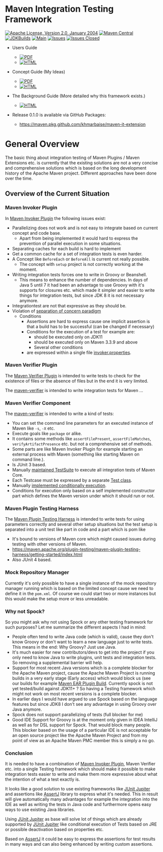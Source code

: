 <!---
 Licensed to the Apache Software Foundation (ASF) under one or more
 contributor license agreements.  See the NOTICE file distributed with
 this work for additional information regarding copyright ownership.
 The ASF licenses this file to You under the Apache License, Version 2.0
 (the "License"); you may not use this file except in compliance with
 the License.  You may obtain a copy of the License at

      http://www.apache.org/licenses/LICENSE-2.0

 Unless required by applicable law or agreed to in writing, software
 distributed under the License is distributed on an "AS IS" BASIS,
 WITHOUT WARRANTIES OR CONDITIONS OF ANY KIND, either express or implied.
 See the License for the specific language governing permissions and
 limitations under the License.
-->
# Maven Integration Testing Framework

[![Apache License, Version 2.0, January 2004](https://img.shields.io/github/license/apache/maven.svg?label=License)][license]
[![Maven Central](https://img.shields.io/maven-central/v/org.apache.maven.jupiter.extension/maven-it-extension.svg?label=Maven%20Central)](https://search.maven.org/#search%7Cgav%7C1%7Cg%3A%22org.apache.maven.jupiter.extension%22%20AND%20a%3A%22maven-it-extension%22)
[![JDKBuilds](https://github.com/khmarbaise/maven-it-extension/workflows/JDKBuilds/badge.svg)][jdkbuilds]
[![Main](https://github.com/khmarbaise/maven-it-extension/workflows/Main/badge.svg)][mainbuilds]
[![Issues](https://img.shields.io/github/issues/khmarbaise/maven-it-extension)](https://github.com/khmarbaise/maven-it-extension/issues)
[![Issues Closed](https://img.shields.io/github/issues-closed/khmarbaise/maven-it-extension)](https://github.com/khmarbaise/maven-it-extension/issues?q=is%3Aissue+is%3Aclosed)

 
* Users Guide
  * [![PDF](https://img.shields.io/badge/PDF-Usersguide-green)][usersguide-pdf]
  * [![HTML](https://img.shields.io/badge/HTML-Usersguide-green)][usersguide-html]

* Concept Guide (My Ideas)
  * [![PDF](https://img.shields.io/badge/PDF-Conceptguide-green)][conceptguide-pdf]
  * [![HTML](https://img.shields.io/badge/HTML-Conceptguide-green)][conceptguide-html]

* The Background Guide (More detailed why this framework exists.)
  * [![HTML](https://img.shields.io/badge/HTML-background-green)][background-html]

* Release 0.1.0 is available via GitHub Packages:
  * https://maven.pkg.github.com/khmarbaise/maven-it-extension

# General Overview
The basic thing about integration testing of Maven Plugins / Maven Extensions etc. 
is currently that the existing solutions are not a very concise and comprehensive solutions which
is based on the long development history of the Apache Maven project. Different
approaches have been done over the time. 

## Overview of the Current Situation

### Maven Invoker Plugin

In [Maven Invoker Plugin][maven-invoker-plugin] the following issues exist:

* Parallelizing does not work and is not easy to integrate based on
  current concept and code base.
  *  Apart from being implemented it would hard to express the prevention
of parallel execution in some situations.
* Separating caches for each build is hard to implement
* Get a common cache for a set of integration tests is even harder.
* A Concept like `BeforeEach` or `BeforeAll` is current not really possible.
  * The concept with `setup` project is not correctly working at the moment.
* Writing integration tests forces one to write in Groovy or Beanshell.
  * This means to enhance the number of dependencies. In days of Java 5 until 7 it had been an
advantage to use Groovy with it's supports for closures etc. which made it simpler and easier
to write things for integration tests, but since JDK 8 it is not necessary anymore.
* Integrationtest are not that expressive as they should be.
* Violation of [separation of concern paradigm](https://en.wikipedia.org/wiki/Separation_of_concerns)
  * Conditions
    * Assertions are hard to express cause one implicit assertion is that a build has to be successful (can be changed if necessary)
    * Conditions for the execution of a test for example are:
      * should be executed only on JDK11
      * should be executed only on Maven 3.3.9 and above
      * Several other conditions
    * are expressed within a single file [ìnvoker.properties](https://maven.apache.org/plugins/maven-invoker-plugin/integration-test-mojo.html#invokerPropertiesFile).

### Maven Verifier Plugin

The [Maven Verifier Plugin](https://maven.apache.org/plugins/maven-verifier-plugin) is intended to
write tests to check for the existence of files or the absence of files but in the end it is
very limited.

The [maven-verifier] is intended to write integration tests for Maven ...

### Maven Verifier Component

The [maven-verifier] is intended to write a kind of tests:

* You can set the command line parameters for an executed instance of Maven like `-s`, `-X` etc.
* Execute goals like `package` or alike.
* It contains some methods like `assertFilePresent`, `assertFileMatches`,
   `verifyArtifactPresence` etc. but not a comprehensive set of methods.
* Some parts are like Maven Invoker Plugin for example starting an external
process with Maven (something like starting Maven on command line.).
* Is JUnit 3 based.
* Manually [maintained TestSuite]([maintained])
to execute all integration tests of Maven Core.
* Each Testcase must be expressed by a separate [Test class](https://github.com/apache/maven-integration-testing/blob/master/core-it-suite/src/test/java/org/apache/maven/it/MavenIT0090EnvVarInterpolationTest.java).
* Manually [implemented conditionally execution](https://github.com/apache/maven-integration-testing/blob/master/core-it-suite/src/test/java/org/apache/maven/it/MavenITmng6391PrintVersionTest.java).
* Conditions for execution only based on a self implemented constructor part which defines the Maven version under which it should run or not.

### Maven Plugin Testing Harness

The [Maven Plugin Testing Harness]([maven-plugin-testing-harness]) is intended to write tests for using parameters correctly and
several other setup situations but the test setup is separated into a unit test like part in code
and a part which is pom like

* It's bound to versions of Maven core which might caused issues during testing with other versions
  of Maven.
* https://maven.apache.org/plugin-testing/maven-plugin-testing-harness/getting-started/index.html
* Also JUnit 4 based.

### Mock Repository Manager

Currently it's only possible to have a single instance of the mock repository manager running which
is based on the limited concept cause we need to define it in the `pom.xml`. Of course
we could start two or more instances but this would make the setup more or less unreadable.

### Why not Spock?

So you might ask why not using Spock or any other testing framework for such purposes?
Let me summarize the different aspects I had in mind:

* People often tend to write Java code (which is valid), cause
they don't know Groovy or don't want to learn a new language
just to write tests. This means in the end: Why Groovy? Just use Java.
* It's much easier for new contributors/devs to get into the
project if you only need to know Java to write plugins, unit
tests and integration tests. So removing a supplemental
barrier will help.
* Support for most recent Java versions which is a complete
blocker for the Apache Maven project, cause the Apache Maven Project is  running builds
in a very early stage (Early access) which would block us (see our builds for example [Maven EAR Plugin Build]([maven-ear-plugin-build]).
Currently spock is not yet tested/build against JDK11+ ?
So having a Testing framework which might not work on most
recent versions is a complete blocker.
* In earlier days I would have argued to use Spock based
on the language features but since JDK8 I don't see any advantage
in using Groovy over Java anymore.
* Spock does not support parallelizing of tests (full blocker for me)
* Good IDE Support for Groovy is at the moment only given in
IDEA IntelliJ as well as for DSL support for Spock.
That would block many people. This blocker based on the usage
of a particular IDE is not acceptable for an open source project
like the Apache Maven Project and from my point of view as
an Apache Maven PMC member this is simply a no go.

### Conclusion

It is needed to have a combination of [Maven Invoker Plugin]([maven-invoker-plugin]), Maven Verifier etc. into
a single Testing framework which should make it possible to make integration tests
easier to write and make them more expressive about what the intention of what a test exactly is.

It looks like a good solution to use existing frameworks like [JUnit Jupiter]([junit-jupiter]) and assertions like
[AssertJ]([assertj]) library to express what it's needed. This in result will give automatically
many advantages for example the integration into the IDE as well as writing the tests in
Java code and furthermore opens easy ways to use existing Java libraries.

Using [JUnit Jupiter]([junit-jupiter]) as base will solve lot of things which are already supported by [JUnit Jupiter]([junit-jupiter])
like conditional execution of Tests based on JRE or possible deactivation based on
properties etc.

Based on [AssertJ]([assertj]) it could be easy to express the assertions for test results in many ways and can
also being enhanced by writing custom assertions.



[jdkbuilds]: https://github.com/khmarbaise/maven-it-extension/actions?query=workflow%3AJDKBuilds
[mainbuilds]: https://github.com/khmarbaise/maven-it-extension/actions?query=workflow%3AMain
[usersguide-html]: https://khmarbaise.github.io/maven-it-extension/usersguide.html
[usersguide-pdf]: https://khmarbaise.github.io/maven-it-extension/usersguide.pdf
[conceptguide-html]: https://khmarbaise.github.io/maven-it-extension/Concept.html
[conceptguide-pdf]: https://khmarbaise.github.io/maven-it-extension/Concept.pdf
[background-html]: https://khmarbaise.github.io/maven-it-extension/background.html
[license]: https://www.apache.org/licenses/LICENSE-2.0
[junit-jupiter]: https://junit.org/junit5/
[junit-jupiter-extension]: https://junit.org/junit5/docs/current/user-guide/#extensions
[assertj]: https://assertj.github.io/doc/
[maven-plugins]: https://maven.apache.org/plugins/
[maven-invoker-plugin]: https://maven.apache.org/plugins/maven-invoker-plugin/
[maven-verifier]: https://maven.apache.org/shared/maven-verifier/
[github-versions-maven-plugin]: https://github.com/mojohaus/versions-maven-plugin
[maven-ear-plugin-build]: https://builds.apache.org/view/M-R/view/Maven/job/maven-box/job/maven-ear-plugin/job/master/
[maven-plugin-testing-harness]: https://maven.apache.org/plugin-testing/maven-plugin-testing-harness/index.html
[maintained]: https://github.com/apache/maven-integration-testing/blob/master/core-it-suite/src/test/java/org/apache/maven/it/IntegrationTestSuite.java
